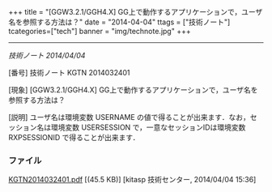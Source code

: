 +++
title = "[GGW3.2.1/GGH4.X] GG上で動作するアプリケーションで，ユーザ名を参照する方法は？"
date = "2014-04-04"
ttags = ["技術ノート"]
tcategories=["tech"]
banner = "img/technote.jpg"
+++

--------------------------------------------------------------------------------

*技術ノート
2014/04/04*


[番号]
技術ノート KGTN 2014032401

[現象]
[GGW3.2.1/GGH4.X]
GG上で動作するアプリケーションで，ユーザ名を参照する方法は？

[説明]
ユーザ名は環境変数 USERNAME
の値で得ることが出来ます．なお，セッション名は環境変数 USERSESSION
で，一意なセッションIDは環境変数 RXPSESSIONID で得ることが出来ます．


### ファイル





[KGTN2014032401.pdf](http://techreport.kitasp.net/attachments/download/1642/KGTN2014032401.pdf)
 [(45.5 KB)] [kitasp 技術センター, 2014/04/04
15:36]
